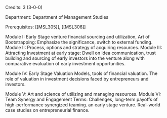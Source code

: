 Credits: 3 (3-0-0)

Department: Department of Management Studies

Prerequisites: [[MSL305]], [[MSL306]]

Module I: Early Stage venture financial sourcing and utilization, Art of Bootstrapping: Emphasize the significance, switch to external funding. Module II: Process, options and strategy of acquiring resources. Module III: Attracting Investment at early stage: Dwell on idea communication, trust building and sourcing of early investors into the venture along with comparative evaluation of early investment opportunities.

Module IV: Early Stage Valuation Models, tools of financial valuation. The role of valuation in investment decisions faced by entrepreneurs and investors.

Module V: Art and science of utilizing and managing resources. Module VI: Team Synergy and Engagement Terms: Challenges, long-term payoffs of high-performance synergized teaming. an early stage venture. Real-world case studies on entrepreneurial finance.